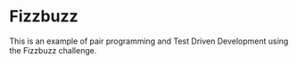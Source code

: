 # Fizzbuzz

This is an example of pair programming and Test Driven Development using the Fizzbuzz challenge.
